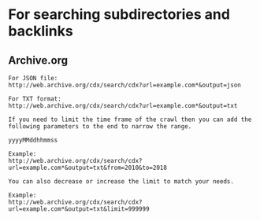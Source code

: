 # For searching subdirectories and backlinks


## Archive.org

```
For JSON file:
http://web.archive.org/cdx/search/cdx?url=example.com*&output=json

For TXT format:
http://web.archive.org/cdx/search/cdx?url=example.com*&output=txt

If you need to limit the time frame of the crawl then you can add the following parameters to the end to narrow the range.

yyyyMMddhhmmss

Example:
http://web.archive.org/cdx/search/cdx?url=example.com*&output=txt&from=2010&to=2018

You can also decrease or increase the limit to match your needs.

Example:
http://web.archive.org/cdx/search/cdx?url=example.com*&output=txt&limit=999999
```

[^1]: [ExposureNinja](https://exposureninja.com/blog/extract-urls-archive-org/)